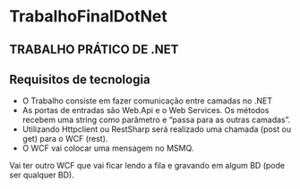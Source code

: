 # TrabalhoFinalDotNet

## TRABALHO PRÁTICO DE .NET

## Requisitos de tecnologia

* O Trabalho consiste em fazer comunicação entre camadas no .NET
* As portas de entradas são Web.Api e o Web Services. Os métodos recebem uma string como parâmetro e “passa para as outras camadas”. 
* Utilizando Httpclient ou RestSharp será realizado uma chamada (post ou get) para o WCF (rest). 
* O WCF vai colocar uma mensagem no MSMQ. 

Vai ter outro WCF que vai ficar lendo a fila e gravando em algum BD (pode ser qualquer BD).




